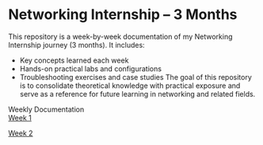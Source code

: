 # Networking Internship – 3 Months
This repository is a week-by-week documentation of my Networking Internship journey (3 months). It includes:

- Key concepts learned each week
- Hands-on practical labs and configurations
- Troubleshooting exercises and case studies
The goal of this repository is to consolidate theoretical knowledge with practical exposure and serve as a reference for future learning in networking and related fields.

Weekly Documentation  
[Week 1](https://github.com/shivam1741/networkig-internship/blob/main/Week%201.md)

[Week 2](https://github.com/shivam1741/networkig-internship/blob/main/Week%202.md)
